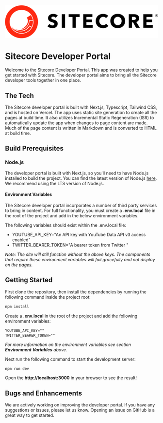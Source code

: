 ![Sitecore logo in red background](https://raw.githubusercontent.com/Sitecore/developer-portal/Readme/public/sitecore.svg)

# Sitecore Developer Portal
Welcome to the Sitecore Developer Portal. This app was created to help you get started with Sitecore. The developer portal aims to bring all the Sitecore developer tools together in one place.

## The Tech
The Sitecore developer portal is built with Next.js, Typescript, Tailwind CSS, and is hosted on Vercel. The app uses static site generation to create all the pages at build time. It also utilizes Incremental Static Regeneration (ISR) to automatically update the app when changes to page content are made. Much of the page content is written in Markdown and is converted to HTML at build time.

## Build Prerequisites

### Node.js

The developer portal is built with Next.js, so you'll need to have Node.js installed to build the project. You can find the latest version of Node.js [here](https://nodejs.org/en/). We recommend using the LTS version of Node.js.

#### Environment Variables
The Sitecore developer portal incorporates a number of third party services to bring in content. For full functionality, you must create a **.env.local** file in the root of the project and add in the below environment variables. 

The following variables should exist within the .env.local file: 
- YOUTUBE_API_KEY="An API key with YouTube Data API v3 access enabled"
- TWITTER_BEARER_TOKEN="A bearer token from Twitter "

*Note: The site will still function without the above keys. The components that require these environment variables will fail gracefully and not display on the pages.*

## Getting Started

First clone the repository, then install the dependencies by running the following command inside the project root:
```bash
npm install
```
Create a **.env.local** in the root of the project and add the following environment variables:
```
YOUTUBE_API_KEY=""
TWITTER_BEARER_TOKEN=""
```
*For more information on the environment variables see section **Environment Variables** above.*

Next run the following command to start the development server:
```bash
npm run dev
```
Open the **http://localhost:3000** in your browser to see the result!


## Bugs and Enhancements 
We are actively working on improving the developer portal. If you have any suggestions or issues, please let us know. Opening an issue on GitHub is a great way to get started.